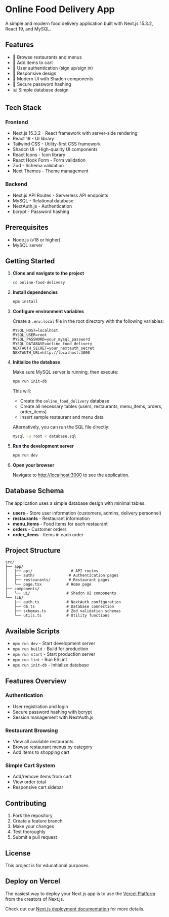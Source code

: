 # Online Food Delivery App

A simple and modern food delivery application built with Next.js 15.3.2, React 19, and MySQL.

## Features

-  🍕 Browse restaurants and menus
-  🛒 Add items to cart
-  👤 User authentication (sign up/sign in)
-  📱 Responsive design
-  🎨 Modern UI with Shadcn components
-  🔐 Secure password hashing
-  📊 Simple database design

## Tech Stack

### Frontend

-  Next.js 15.3.2 - React framework with server-side rendering
-  React 19 - UI library
-  Tailwind CSS - Utility-first CSS framework
-  Shadcn UI - High-quality UI components
-  React Icons - Icon library
-  React Hook Form - Form validation
-  Zod - Schema validation
-  Next Themes - Theme management

### Backend

-  Next.js API Routes - Serverless API endpoints
-  MySQL - Relational database
-  NextAuth.js - Authentication
-  bcrypt - Password hashing

## Prerequisites

-  Node.js (v18 or higher)
-  MySQL server

## Getting Started

1. **Clone and navigate to the project**

   ```bash
   cd online-food-delivery
   ```

2. **Install dependencies**

   ```bash
   npm install
   ```

3. **Configure environment variables**

   Create a `.env.local` file in the root directory with the following variables:

   ```env
   MYSQL_HOST=localhost
   MYSQL_USER=root
   MYSQL_PASSWORD=your_mysql_password
   MYSQL_DATABASE=online_food_delivery
   NEXTAUTH_SECRET=your_nextauth_secret
   NEXTAUTH_URL=http://localhost:3000
   ```

4. **Initialize the database**

   Make sure MySQL server is running, then execute:

   ```bash
   npm run init-db
   ```

   This will:

   -  Create the `online_food_delivery` database
   -  Create all necessary tables (users, restaurants, menu_items, orders, order_items)
   -  Insert sample restaurant and menu data

   Alternatively, you can run the SQL file directly:

   ```bash
   mysql -u root < database.sql
   ```

5. **Run the development server**

   ```bash
   npm run dev
   ```

6. **Open your browser**

   Navigate to [http://localhost:3000](http://localhost:3000) to see the application.

## Database Schema

The application uses a simple database design with minimal tables:

-  **users** - Store user information (customers, admins, delivery personnel)
-  **restaurants** - Restaurant information
-  **menu_items** - Food items for each restaurant
-  **orders** - Customer orders
-  **order_items** - Items in each order

## Project Structure

```
src/
├── app/
│   ├── api/                 # API routes
│   ├── auth/               # Authentication pages
│   ├── restaurants/        # Restaurant pages
│   └── page.tsx           # Home page
├── components/
│   └── ui/                # Shadcn UI components
└── lib/
    ├── auth.ts            # NextAuth configuration
    ├── db.ts              # Database connection
    ├── schemas.ts         # Zod validation schemas
    └── utils.ts           # Utility functions
```

## Available Scripts

-  `npm run dev` - Start development server
-  `npm run build` - Build for production
-  `npm run start` - Start production server
-  `npm run lint` - Run ESLint
-  `npm run init-db` - Initialize database

## Features Overview

### Authentication

-  User registration and login
-  Secure password hashing with bcrypt
-  Session management with NextAuth.js

### Restaurant Browsing

-  View all available restaurants
-  Browse restaurant menus by category
-  Add items to shopping cart

### Simple Cart System

-  Add/remove items from cart
-  View order total
-  Responsive cart sidebar

## Contributing

1. Fork the repository
2. Create a feature branch
3. Make your changes
4. Test thoroughly
5. Submit a pull request

## License

This project is for educational purposes.

## Deploy on Vercel

The easiest way to deploy your Next.js app is to use the [Vercel Platform](https://vercel.com/new?utm_medium=default-template&filter=next.js&utm_source=create-next-app&utm_campaign=create-next-app-readme) from the creators of Next.js.

Check out our [Next.js deployment documentation](https://nextjs.org/docs/app/building-your-application/deploying) for more details.
